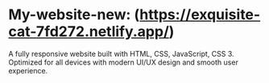 # My-website-new: (https://exquisite-cat-7fd272.netlify.app/)
A fully responsive website built with HTML, CSS, JavaScript, CSS 3. Optimized for all devices with modern UI/UX design and smooth user experience.
